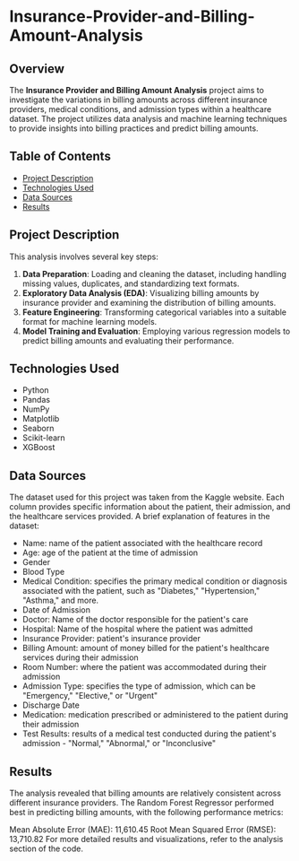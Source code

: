 # Insurance-Provider-and-Billing-Amount-Analysis

## Overview
The **Insurance Provider and Billing Amount Analysis** project aims to investigate the variations in billing amounts across different insurance providers, medical conditions, and admission types within a healthcare dataset. The project utilizes data analysis and machine learning techniques to provide insights into billing practices and predict billing amounts.

## Table of Contents

- [Project Description](#project-description)
- [Technologies Used](#technologies-used)
- [Data Sources](#data-sources)
- [Results](#results)

## Project Description

This analysis involves several key steps:

1. **Data Preparation**: Loading and cleaning the dataset, including handling missing values, duplicates, and standardizing text formats.
2. **Exploratory Data Analysis (EDA)**: Visualizing billing amounts by insurance provider and examining the distribution of billing amounts.
3. **Feature Engineering**: Transforming categorical variables into a suitable format for machine learning models.
4. **Model Training and Evaluation**: Employing various regression models to predict billing amounts and evaluating their performance.

## Technologies Used

- Python
- Pandas
- NumPy
- Matplotlib
- Seaborn
- Scikit-learn
- XGBoost

## Data Sources

The dataset used for this project was taken from the Kaggle website. Each column provides specific information about the patient, their admission, and the healthcare services provided. A brief explanation of features in the dataset:
  - Name: name of the patient associated with the healthcare record
  - Age: age of the patient at the time of admission
  - Gender
  - Blood Type
  - Medical Condition: specifies the primary medical condition or diagnosis associated with the patient, such as "Diabetes," "Hypertension," "Asthma," and more.
  - Date of Admission
  - Doctor: Name of the doctor responsible for the patient's care
  - Hospital: Name of the hospital where the patient was admitted
  - Insurance Provider: patient's insurance provider
  - Billing Amount: amount of money billed for the patient's healthcare services during their admission
  - Room Number: where the patient was accommodated during their admission
  - Admission Type: specifies the type of admission, which can be "Emergency," "Elective," or "Urgent"
  - Discharge Date
  - Medication: medication prescribed or administered to the patient during their admission
  - Test Results: results of a medical test conducted during the patient's admission - "Normal," "Abnormal," or "Inconclusive"

## Results

The analysis revealed that billing amounts are relatively consistent across different insurance providers. The Random Forest Regressor performed best in predicting billing amounts, with the following performance metrics:

Mean Absolute Error (MAE): 11,610.45
Root Mean Squared Error (RMSE): 13,710.82
For more detailed results and visualizations, refer to the analysis section of the code.

